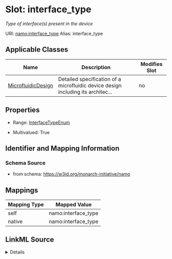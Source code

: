 

# Slot: interface_type 


_Type of interface(s) present in the device_





URI: [namo:interface_type](https://w3id.org/monarch-initiative/namo/interface_type)
Alias: interface_type

<!-- no inheritance hierarchy -->





## Applicable Classes

| Name | Description | Modifies Slot |
| --- | --- | --- |
| [MicrofluidicDesign](MicrofluidicDesign.md) | Detailed specification of a microfluidic device design including its architec... |  no  |






## Properties

* Range: [InterfaceTypeEnum](InterfaceTypeEnum.md)

* Multivalued: True




## Identifier and Mapping Information






### Schema Source


* from schema: https://w3id.org/monarch-initiative/namo




## Mappings

| Mapping Type | Mapped Value |
| ---  | ---  |
| self | namo:interface_type |
| native | namo:interface_type |




## LinkML Source

<details>
```yaml
name: interface_type
description: Type of interface(s) present in the device
from_schema: https://w3id.org/monarch-initiative/namo
rank: 1000
alias: interface_type
owner: MicrofluidicDesign
domain_of:
- MicrofluidicDesign
range: InterfaceTypeEnum
multivalued: true

```
</details>